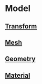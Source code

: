 
# Model

## [Transform](../../../crates/pi_scene_context/src/transforms/command.rs)
## [Mesh](../../../crates/pi_scene_context/src/meshes/command.rs)
## [Geometry](../../../crates/pi_scene_context/src/geometry/prelude.rs)
## [Material](../../../crates/pi_scene_context/src/materials/prelude.rs)
